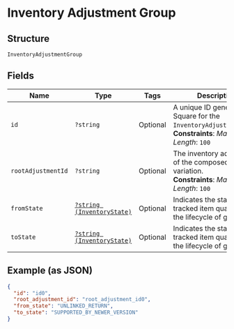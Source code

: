 
# Inventory Adjustment Group

## Structure

`InventoryAdjustmentGroup`

## Fields

| Name | Type | Tags | Description | Getter | Setter |
|  --- | --- | --- | --- | --- | --- |
| `id` | `?string` | Optional | A unique ID generated by Square for the<br>`InventoryAdjustmentGroup`.<br>**Constraints**: *Maximum Length*: `100` | getId(): ?string | setId(?string id): void |
| `rootAdjustmentId` | `?string` | Optional | The inventory adjustment of the composed variation.<br>**Constraints**: *Maximum Length*: `100` | getRootAdjustmentId(): ?string | setRootAdjustmentId(?string rootAdjustmentId): void |
| `fromState` | [`?string (InventoryState)`](../../doc/models/inventory-state.md) | Optional | Indicates the state of a tracked item quantity in the lifecycle of goods. | getFromState(): ?string | setFromState(?string fromState): void |
| `toState` | [`?string (InventoryState)`](../../doc/models/inventory-state.md) | Optional | Indicates the state of a tracked item quantity in the lifecycle of goods. | getToState(): ?string | setToState(?string toState): void |

## Example (as JSON)

```json
{
  "id": "id0",
  "root_adjustment_id": "root_adjustment_id0",
  "from_state": "UNLINKED_RETURN",
  "to_state": "SUPPORTED_BY_NEWER_VERSION"
}
```

